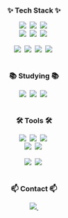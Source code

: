 <!--타이틀 부분-->

<!--내용 부분-->
<h3 align="center">✨ Tech Stack ✨</h3>
<div align="center">
  <img src="https://img.shields.io/badge/Linux-20232a.svg?style=for-the-badge&logo=Linux&logoColor=61DAFB" />&nbsp
  <img src="https://img.shields.io/badge/phpscript-F7DF1E.svg?style=for-the-badge&logo=php&logoColor=20232a" />&nbsp
  <img src="https://img.shields.io/badge/html5-E34F26.svg?style=for-the-badge&logo=html5&logoColor=white" />&nbsp
</div>

<div align="center">
  <img src="https://img.shields.io/badge/Docker-E34F26.svg?style=for-the-badge&logo=docker&logoColor=white" />&nbsp
  <img src="https://img.shields.io/badge/kubernetes-1daabb.svg?style=for-the-badge&logo=kubernetes&logoColor=white" />&nbsp
  <img src="https://img.shields.io/badge/css3-1572B6.svg?style=for-the-badge&logo=css3&logoColor=white" />&nbsp
</div>

<br>

<div align="center">
  <img src="https://img.shields.io/badge/python-3670A0?style=for-the-badge&logo=python&logoColor=ffdd54" />&nbsp
  <img src="https://img.shields.io/badge/C++-150458.svg?style=for-the-badge&logo=C&logoColor=white" />&nbsp
  <img src="https://img.shields.io/badge/java-4d77cf.svg?style=for-the-badge&logo=JAVA&logoColor=white" />&nbsp
  <img src="https://img.shields.io/badge/AWS EC2-11557c.svg?style=for-the-badge&logo=EC2&logoColor=white" />&nbsp
</div>

<br>

<h3 align="center">📚 Studying 📚</h3>
<div align="center">
  <img src="https://img.shields.io/badge/C++-007ACC.svg?style=for-the-badge&logo=C&logoColor=white" />&nbsp
  <img src="https://img.shields.io/badge/php-FF4154?style=for-the-badge&logo=php&logoColor=white" />&nbsp
  <img src="https://img.shields.io/badge/docker-3578E5?style=for-the-badge&logo=docker&logoColor=white" />&nbsp
</div>

<br>

<h3 align="center">🛠 Tools 🛠</h3>
<div align="center">
  <img src="https://img.shields.io/badge/git-F05033.svg?style=for-the-badge&logo=git&logoColor=white" />&nbsp
  <img src="https://img.shields.io/badge/github-181717.svg?style=for-the-badge&logo=github&logoColor=white" />&nbsp
  <img src="https://img.shields.io/badge/Notion-F3F3F3.svg?style=for-the-badge&logo=notion&logoColor=black" />&nbsp
</div>

<div align="center">
  <img src="https://img.shields.io/badge/adobe%20photoshop-08253c.svg?style=for-the-badge&logo=adobe%20photoshop&logoColor=37abff" />&nbsp
  <img src="https://img.shields.io/badge/figma-F24E1E.svg?style=for-the-badge&logo=figma&logoColor=white" />&nbsp
</div>

<br>

<div align="center">
  <img src="https://img.shields.io/badge/VSCode-2C2C32.svg?style=for-the-badge&logo=visual-studio-code&logoColor=22ABF3" />&nbsp
  <img src="https://img.shields.io/badge/jupyter-2C2C32.svg?style=for-the-badge&logo=jupyter&logoColor=F37726" />&nbsp
<!--   <img src="https://img.shields.io/badge/Colab-2C2C32.svg?style=for-the-badge&logo=googlecolab&logoColor=F9AB00" />&nbsp -->
</div>

<br>

<h3 align="center">📫 Contact 📫</h3>
<div align="center">
  <a href="Kanghb060628@gmail.com">
    <img
      src="https://img.shields.io/badge/Kanghb060628@gmail.com-D14836?style=for-the-badge&logo=gmail&logoColor=white"/>&nbsp
  </a>
</div>
